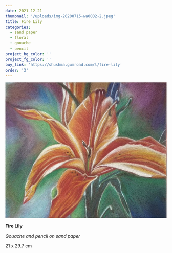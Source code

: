 ```yaml
---
date: 2021-12-21
thumbnail: '/uploads/img-20200715-wa0002-2.jpeg'
title: Fire Lily
categories:
  - sand paper
  - floral
  - gouache
  - pencil
project_bg_color: ''
project_fg_color: ''
buy_link: 'https://shushma.gumroad.com/l/fire-lily'
order: '3'
---
```


![](/uploads/img-20200715-wa0002-2.jpeg)

**Fire Lily**

_Gouache and pencil on sand paper_

21 x 29.7 cm
